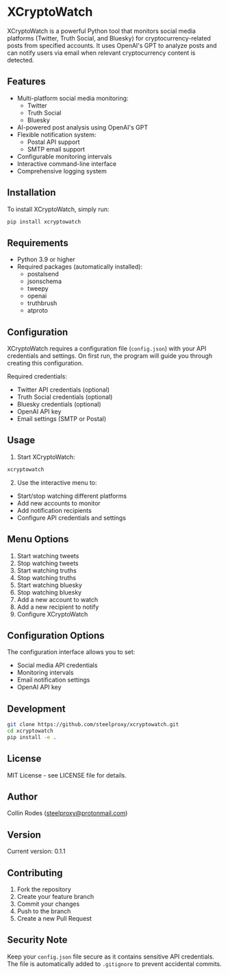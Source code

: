 # XCryptoWatch

XCryptoWatch is a powerful Python tool that monitors social media platforms (Twitter, Truth Social, and Bluesky) for cryptocurrency-related posts from specified accounts. It uses OpenAI's GPT to analyze posts and can notify users via email when relevant cryptocurrency content is detected.

## Features

- Multi-platform social media monitoring:
  - Twitter
  - Truth Social
  - Bluesky
- AI-powered post analysis using OpenAI's GPT
- Flexible notification system:
  - Postal API support
  - SMTP email support
- Configurable monitoring intervals
- Interactive command-line interface
- Comprehensive logging system

## Installation

To install XCryptoWatch, simply run:

```bash
pip install xcryptowatch
```

## Requirements

- Python 3.9 or higher
- Required packages (automatically installed):
  - postalsend
  - jsonschema
  - tweepy
  - openai
  - truthbrush
  - atproto

## Configuration

XCryptoWatch requires a configuration file (`config.json`) with your API credentials and settings. On first run, the program will guide you through creating this configuration.

Required credentials:
- Twitter API credentials (optional)
- Truth Social credentials (optional)
- Bluesky credentials (optional)
- OpenAI API key
- Email settings (SMTP or Postal)

## Usage

1. Start XCryptoWatch:

```bash
xcryptowatch
```

2. Use the interactive menu to:
- Start/stop watching different platforms
- Add new accounts to monitor
- Add notification recipients
- Configure API credentials and settings

## Menu Options

1. Start watching tweets
2. Stop watching tweets
3. Start watching truths
4. Stop watching truths
5. Start watching bluesky
6. Stop watching bluesky
7. Add a new account to watch
8. Add a new recipient to notify
9. Configure XCryptoWatch

## Configuration Options

The configuration interface allows you to set:
- Social media API credentials
- Monitoring intervals
- Email notification settings
- OpenAI API key

## Development

```bash
git clone https://github.com/steelproxy/xcryptowatch.git
cd xcryptowatch
pip install -e .
```

## License

MIT License - see LICENSE file for details.

## Author

Collin Rodes (steelproxy@protonmail.com)

## Version

Current version: 0.1.1

## Contributing

1. Fork the repository
2. Create your feature branch
3. Commit your changes
4. Push to the branch
5. Create a new Pull Request

## Security Note

Keep your `config.json` file secure as it contains sensitive API credentials. The file is automatically added to `.gitignore` to prevent accidental commits.


